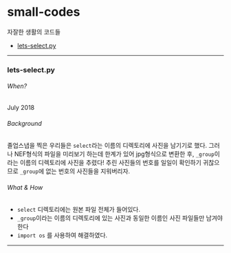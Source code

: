 # small-codes
자잘한 생활의 코드들 
- [lets-select.py](#lets-selectpy)

* * *
### lets-select.py
###### When?
July 2018 <br/>
###### Background
졸업스냅을 찍은 우리들은 ```select```라는 이름의 디렉토리에 사진을 남기기로 했다. 그러나 NEF형식의 파일을 미리보기 하는데 한계가 있어 jpg형식으로 변환한 후, ```_group```이라는 이름의 디렉토리에 사진을 추렸다! 추린 사진들의 번호를 일일이 확인하기 귀찮으므로 ```_group```에 없는 번호의 사진들을 지워버리자.<br/>
###### What & How
- ```select``` 디렉토리에는 원본 파일 전체가 들어있다. 
- ```_group```이라는 이름의 디렉토리에 있는 사진과 동일한 이름인 사진 파일들만 남겨야 한다
- ```import os``` 를 사용하여 해결하였다.
* * *
